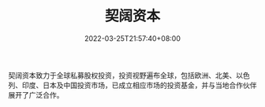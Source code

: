 ﻿---
weight: 
title: "契阔资本"
description: "契阔资本致力于全球私募股权投资，投资视野遍布全球，包括欧洲、北美、以色列、印度、日本及中国投资市场，已成立相应市场的投资基金，并与当地合作伙伴展开了广泛合作"
date: 2022-03-25T21:57:40+08:00
lastmod: 2022-03-25T16:45:40+08:00
draft: false
authors: ["Metabd"]
featuredImage: "qikuoziben.png"
link: ""
tags: ["投资机构","契阔资本"]
categories: ["navigation"]
navigation: ["投资机构"]
lightgallery: true
toc: true
pinned: false
recommend: false
recommend1: false
---
契阔资本致力于全球私募股权投资，投资视野遍布全球，包括欧洲、北美、以色列、印度、日本及中国投资市场，已成立相应市场的投资基金，并与当地合作伙伴展开了广泛合作。
